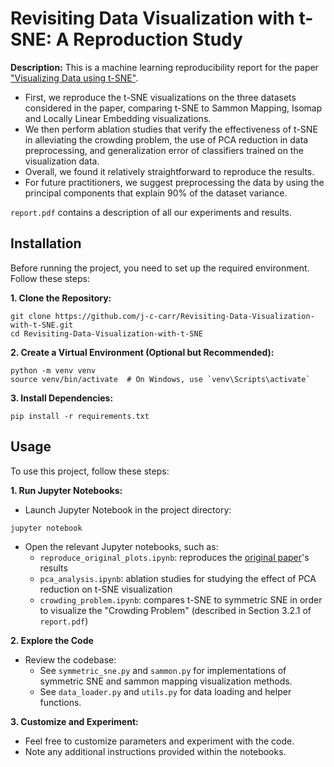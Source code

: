 # Revisiting Data Visualization with t-SNE: A Reproduction Study
**Description:** This is a machine learning reproducibility report for the paper ["Visualizing Data using t-SNE"](https://www.jmlr.org/papers/volume9/vandermaaten08a/vandermaaten08a.pdf). 
* First, we reproduce the t-SNE visualizations on the three datasets considered in the paper, comparing t-SNE to Sammon Mapping, Isomap and Locally Linear Embedding visualizations.
* We then perform ablation studies that verify the effectiveness of t-SNE in alleviating the crowding problem, the use of PCA reduction in data preprocessing, and generalization error of classifiers trained on the visualization data.
* Overall, we found it relatively straightforward to reproduce the results.
* For future practitioners, we suggest preprocessing the data by using the principal components that explain 90\% of the dataset variance.
  
`report.pdf` contains a description of all our experiments and results.

## Installation
Before running the project, you need to set up the required environment. Follow these steps:

**1. Clone the Repository:**
```
git clone https://github.com/j-c-carr/Revisiting-Data-Visualization-with-t-SNE.git
cd Revisiting-Data-Visualization-with-t-SNE
```
**2. Create a Virtual Environment (Optional but Recommended):**
```
python -m venv venv
source venv/bin/activate  # On Windows, use `venv\Scripts\activate`
```
**3. Install Dependencies:**
```
pip install -r requirements.txt
```

## Usage
To use this project, follow these steps:

**1. Run Jupyter Notebooks:**
* Launch Jupyter Notebook in the project directory:
```
jupyter notebook
```
* Open the relevant Jupyter notebooks, such as:
  - `reproduce_original_plots.ipynb`: reproduces the [original paper](https://www.jmlr.org/papers/volume9/vandermaaten08a/vandermaaten08a.pdf)'s results
  - `pca_analysis.ipynb`: ablation studies for studying the effect of PCA reduction on t-SNE visualization
  - `crowding_problem.ipynb`: compares t-SNE to symmetric SNE in order to visualize the "Crowding Problem" (described in Section 3.2.1 of `report.pdf`)

**2. Explore the Code**
* Review the codebase:
  - See `symmetric_sne.py` and `sammon.py` for implementations of symmetric SNE and sammon mapping visualization methods.
  - See `data_loader.py` and `utils.py` for data loading and helper functions. 
 
**3. Customize and Experiment:**
* Feel free to customize parameters and experiment with the code.
* Note any additional instructions provided within the notebooks.
